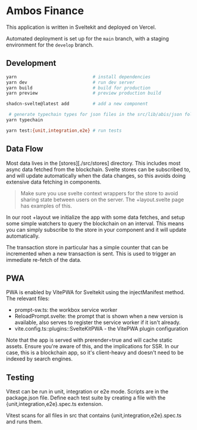 # Ambos Finance

This application is written in Sveltekit and deployed on Vercel.

Automated deployment is set up for the `main` branch, with a staging environment for the `develop` branch.

## Development

```sh
yarn                             # install dependencies
yarn dev                         # run dev server
yarn build                       # build for production
yarn preview                     # preview production build

shadcn-svelte@latest add         # add a new component

 # generate typechain types for json files in the src/lib/abis/json folder
yarn typechain

yarn test:{unit,integration,e2e} # run tests
```

## Data Flow

Most data lives in the [stores][./src/stores] directory. This includes most async data fetched from the blockchain. Svelte stores can be subscribed to, and will update automatically when the data changes, so this avoids doing extensive data fetching in components.

> Make sure you use svelte context wrappers for the store to avoid sharing state between users on the server. The +layout.svelte page has examples of this.

In our root +layout we initialize the app with some data fetches, and setup some simple watchers to query the blockchain on an interval. This means you can simply subscribe to the store in your component and it will update automatically.

The transaction store in particular has a simple counter that can be incremented when a new transaction is sent. This is used to trigger an immediate re-fetch of the data.

## PWA

PWA is enabled by VitePWA for Sveltekit using the injectManifest method. The relevant files:

- prompt-sw.ts: the workbox service worker
- ReloadPrompt.svelte: the prompt that is shown when a new version is available, also serves to register the service worker if it isn't already.
- vite.config.ts::plugins::SvelteKitPWA - the VitePWA plugin configuration

Note that the app is served with prerender=true and will cache static assets. Ensure you're aware of this, and the implications for SSR. In our case, this is a blockchain app, so it's client-heavy and doesn't need to be indexed by search engines.

## Testing

Vitest can be run in unit, integration or e2e mode. Scripts are in the package.json file.
Define each test suite by creating a file with the {unit,integration,e2e}.spec.ts extension.

Vitest scans for all files in src that contains {unit,integration,e2e}.spec.ts and runs them.
